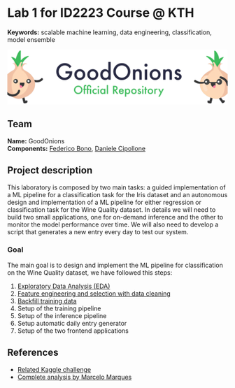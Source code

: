 # Lab 1 for ID2223 Course @ KTH

**Keywords:** scalable machine learning, data engineering, classification, model ensemble
<p align="center">
    <img src="imgs/goodonions_cover.png" alt="GoodOnions Official Repository"/>
</p>

## Team

**Name:** GoodOnions\
**Components:** [Federico Bono](https://github.com/FredBonux), [Daniele Cipollone](https://github.com/dancip00)

## Project description

This laboratory is composed by two main tasks: a guided implementation of a ML pipeline for a classification task for
the Iris dataset and an autonomous design and implementation of a ML pipeline for either regression or
classification task for the Wine Quality dataset.
In details we will need to build two small applications, one for on-demand inference and the other to monitor the model
performance over time. We will also need to develop a script that generates a new entry every day to test our
system.

### Goal

The main goal is to design and implement the ML pipeline for classification on the Wine Quality dataset, we have followed
this steps:

1. [Exploratory Data Analysis (EDA)](./wine/wine-eda-and-backfill-feature-group.ipynb)
2. [Feature engineering and selection with data cleaning](./wine/wine-eda-and-backfill-feature-group.ipynb)
3. [Backfill training data](./wine/wine-eda-and-backfill-feature-group.ipynb)
4. Setup of the training pipeline
5. Setup of the inference pipeline
6. Setup automatic daily entry generator
7. Setup of the two frontend applications

## References

- [Related Kaggle challenge](https://www.kaggle.com/datasets/rajyellow46/wine-quality)
- [Complete analysis by Marcelo Marques](https://www.kaggle.com/code/mgmarques/wines-type-and-quality-classification-exercises#Wine-Type-and-Quality-Classification)